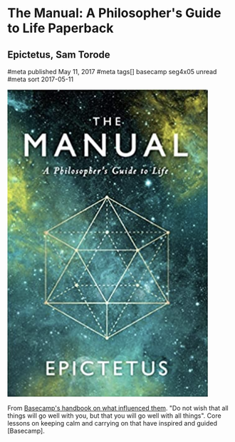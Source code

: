 # The Manual: A Philosopher's Guide to Life Paperback
## Epictetus, Sam Torode
#meta published May 11, 2017
#meta tags[] basecamp seg4x05 unread
#meta sort 2017-05-11

![The Manual](the-manual.png)

From [Basecamp's handbook on what influenced them](https://basecamp.com/handbook/03-what-influenced-us). "Do not wish that all things will go well with you, but that you will go well with all things". Core lessons on keeping calm and carrying on that have inspired and guided [Basecamp].
